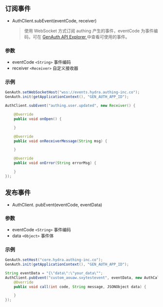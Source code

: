 ## 订阅事件

- AuthClient.subEvent(eventCode, receiver)
  > 使用 WebSocket 方式订阅 authing 产生的事件，eventCode 为事件编码，可在 [GenAuth API Explorer
  > ](https://api-explorer.genauth.ai/) 中查看可使用的事件。

### 参数

- eventCode `<String>` 事件编码
- receiver `<Receiver>` 自定义接收器

### 示例

```java
GenAuth.setWebSocketHost("wss://events.hydra.authing-inc.co");
GenAuth.init(getApplicationContext(), "GEN_AUTH_APP_ID");

AuthClient.subEvent("authing.user.updated", new Receiver() {

    @Override
    public void onOpen() {

    }

    @Override
    public void onReceiverMessage(String msg) {

    }

    @Override
    public void onError(String errorMsg) {

    }
});
```

## 发布事件

- AuthClient. pubEvent(eventCode, eventData)

### 参数

- eventCode `<String>` 事件编码
- data `<Object>` 事件体

### 示例

```java
GenAuth.setHost("core.hydra.authing-inc.co");
GenAuth.init(getApplicationContext(), "GEN_AUTH_APP_ID");

String eventData = "{\"data\":\"your_data\"";
AuthClient.pubEvent("custom_aouaw.sxytestevent", eventData, new AuthCallback<JSONObject>() {
    @Override
    public void call(int code, String message, JSONObject data) {

    }
});
```
